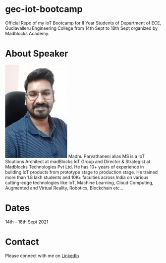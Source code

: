 # gec-iot-bootcamp
Official Repo of my IoT Bootcamp for II Year Students of Department of ECE, Gudlavalleru Engineering College from 14th Sept to 18th Sept organized by Madblocks Academy.

# About Speaker
<img src="https://raw.githubusercontent.com/madblocksgit/ETAI-2021---VSSUT-11th-aug-iot-session/main/maddy.jpg" height="300" width="200" />
Madhu Parvathaneni alias MS is a IoT Sloutions Architect at madBlocks IoT Group and Director & Strategist at Madblocks Technologies Pvt Ltd. He has 10+ years of experience in building IoT products from prototype stage to production stage. He trained more than 1.8 lakh students and 10K+ faculties across India on various cutting-edge technologies like IoT, Machine Learning, Cloud Computing, Augmented and Virtual Reality, Robotics, Blockchain etc...

# Dates
14th - 18th Sept 2021

# Contact
Please connect with me on <a href="https://linkedin.com/in/MadhuPIoT"> LinkedIn </a>
